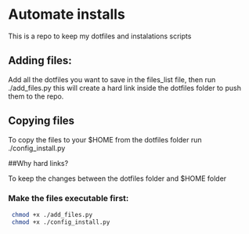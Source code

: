 # Automate installs
This is a repo to keep my dotfiles and instalations scripts

## Adding files:

Add all the dotfiles you want to save in the files_list file, then run ./add_files.py this will create a hard link inside the dotfiles
folder to push them to the repo.

## Copying files

To copy the files to your $HOME from the dotfiles folder run ./config_install.py

##Why hard links?

To keep the changes between the dotfiles folder and $HOME folder

### Make the files executable first:

```sh
 chmod +x ./add_files.py
 chmod +x ./config_install.py
```
